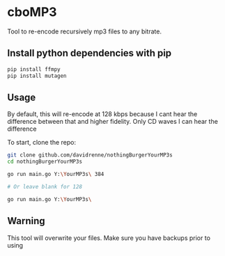 # cboMP3

Tool to re-encode recursively mp3 files to any bitrate.

## Install python dependencies with pip

```bash
pip install ffmpy
pip install mutagen
```

## Usage

By default, this will re-encode at 128 kbps because I cant hear the difference between that and higher fidelity. Only CD waves I can hear the difference

To start, clone the repo:

```bash
git clone github.com/davidrenne/nothingBurgerYourMP3s
cd nothingBurgerYourMP3s

go run main.go Y:\YourMP3s\ 384

# Or leave blank for 128

go run main.go Y:\YourMP3s\
```

## Warning

This tool will overwrite your files. Make sure you have backups prior to using
